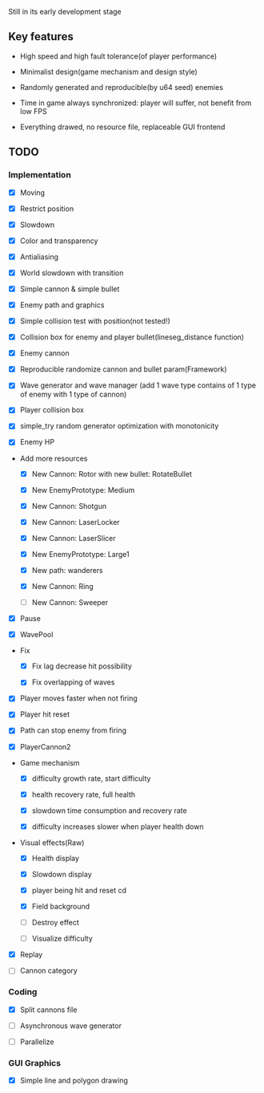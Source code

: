 Still in its early development stage

## Key features

* High speed and high fault tolerance(of player performance)

* Minimalist design(game mechanism and design style) 

* Randomly generated and reproducible(by u64 seed) enemies

* Time in game always synchronized: player will suffer, not benefit from low FPS

* Everything drawed, no resource file, replaceable GUI frontend

## TODO

### Implementation

* [x] Moving

* [x] Restrict position 

* [x] Slowdown

* [x] Color and transparency

* [x] Antialiasing

* [x] World slowdown with transition

* [x] Simple cannon & simple bullet

* [x] Enemy path and graphics

* [x] Simple collision test with position(not tested!)

* [x] Collision box for enemy and player bullet(lineseg\_distance function)

* [x] Enemy cannon

* [x] Reproducible randomize cannon and bullet param(Framework)

* [x] Wave generator and wave manager
(add 1 wave type contains of 1 type of enemy with 1 type of cannon)

* [x] Player collision box

* [x] simple\_try random generator optimization with monotonicity

* [x] Enemy HP

* Add more resources

	* [x] New Cannon: Rotor with new bullet: RotateBullet

	* [x] New EnemyPrototype: Medium

	* [x] New Cannon: Shotgun

	* [x] New Cannon: LaserLocker

	* [x] New Cannon: LaserSlicer

	* [x] New EnemyPrototype: Large1

	* [x] New path: wanderers

	* [x] New Cannon: Ring

	* [ ] New Cannon: Sweeper

* [x] Pause

* [x] WavePool

* Fix

	* [x] Fix lag decrease hit possibility
	
	* [x] Fix overlapping of waves

* [x] Player moves faster when not firing

* [x] Player hit reset

* [x] Path can stop enemy from firing

* [x] PlayerCannon2

* Game mechanism

	* [x] difficulty growth rate, start difficulty

	* [x] health recovery rate, full health

	* [x] slowdown time consumption and recovery rate

	* [x] difficulty increases slower when player health down

* Visual effects(Raw)

	* [x] Health display

	* [x] Slowdown display

	* [x] player being hit and reset cd

	* [x] Field background

	* [ ] Destroy effect

	* [ ] Visualize difficulty

* [x] Replay

* [ ] Cannon category

### Coding

* [x] Split cannons file

* [ ] Asynchronous wave generator

* [ ] Parallelize

### GUI Graphics

* [x] Simple line and polygon drawing

